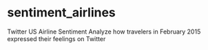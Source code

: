 # sentiment_airlines
Twitter US Airline Sentiment Analyze how travelers in February 2015 expressed their feelings on Twitter
